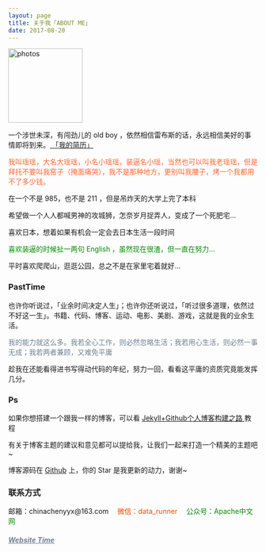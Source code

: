 ```yaml
---
layout: page
title: 关于我「ABOUT ME」 
date: 2017-08-20 
---
```

<a href="/photos/" target="_blank"><img src="http://omjh2j5h3.bkt.clouddn.com/%E5%A4%A9%E7%AD%96.jpg" width="150" height="150" alt="photos"/></a>

<p>
一个涉世未深，有闯劲儿的 old boy ，依然相信雷布斯的话，永远相信美好的事情即将到来。<a href="{{ site.baseurl }}/jianli.pdf" target="_blank"> 「我的简历」 </a>    


<div style="color:#FF6633">
<p>	我叫瑶瑶，大名大瑶瑶，小名小瑶瑶，装逼名小瑶，当然也可以叫我老瑶瑶，但是拜托不要叫我窑子（掩面痛哭），我不是那种地方，更别叫我腰子，烤一个我都用不了多少钱。
</p>
</div>
<p>
在一个不是 985，也不是 211 ，但是吊炸天的大学上完了本科
<p>
希望做一个人人都喊男神的攻城狮，怎奈岁月捉弄人，变成了一个死肥宅...
<p>
喜欢日本，想着如果有机会一定会去日本生活一段时间
</p>        
<div style="color:#008B00">
<p>
喜欢装逼的时候扯一两句 English ，虽然现在很渣，但一直在努力...        
</p>

</div>
<p>
平时喜欢爬爬山，逛逛公园，总之不是在家里宅着就好...           
<p>    

<p>

<h3> PastTime</h3>   

<p>


也许你听说过，「业余时间决定人生」；也许你还听说过，「听过很多道理，依然过不好这一生」。书籍、代码、博客、运动、电影、美剧、游戏，这就是我的业余生活。            


<div style="color:#708090">
<p>
     我的能力就这么多。我若全心工作，则必然忽略生活；我若用心生活，则必然一事无成；我若两者兼顾，又难免平庸
</p>
</div>
<p>
趁我在还能看得进书写得动代码的年纪，努力一回，看看这平庸的资质究竟能发挥几分。

<p>

<h3> Ps </h3>   
<p>
如果你想搭建一个跟我一样的博客，可以看
<a href="/2017/03/HowToCreateBlog/"> Jekyll+Github个人博客构建之路 </a>
教程

<p>

有关于博客主题的建议和意见都可以提给我，让我们一起来打造一个精美的主题吧~ 

<p> 

博客源码在 <a target="_blank" href='https://github.com/chenyyx/chenyyx.github.io/' target="_blank" >Github</a> 上，你的 Star 是我更新的动力，谢谢~

<h3> 联系方式 </h3>         
<script>
	function mousemethod(op,imgid){
	document.getElementById(imgid).style.display=op;
	}
</script>

<p>邮箱：chinachenyyx@163.com &emsp;<a href="#" onmouseover="mousemethod('block','img1')" onmouseout="mousemethod('none','img1')" style="color:#FF4500;text-decoration:none">微信：data_runner</a><img id="img1" src="http://od8sm9q7x.bkt.clouddn.com/wechat.png" style="display:none;"  width="128" height="128">&emsp;
	<a href="#" onmouseover="mousemethod('block','img2')" onmouseout="mousemethod('none','img2')" style="color:#008B00;text-decoration:none">公众号：Apache中文网</a><img id="img2" src="http://od8sm9q7x.bkt.clouddn.com/apachecn-qrcode.jpg" style="display:none;" width="128" height="128" >
 
<p>
<a href="/yyyyyx/" style="color:#708090"  target="_blank"> <h5>Website Time</h5></a>  
</p>




